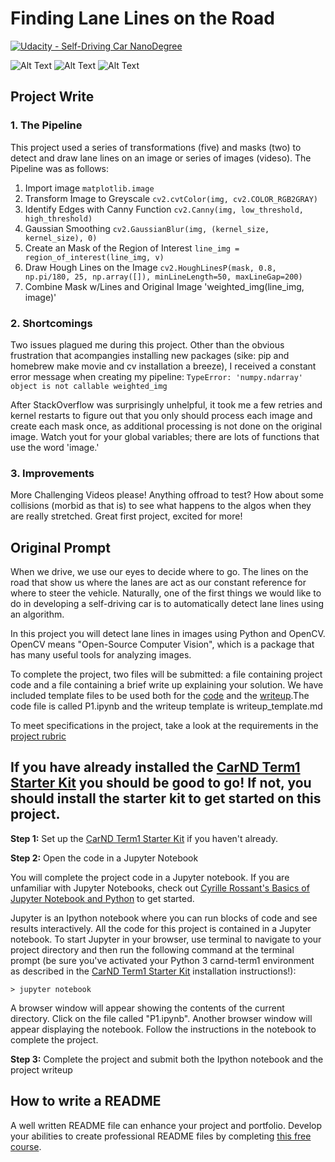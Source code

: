 # **Finding Lane Lines on the Road** 
[![Udacity - Self-Driving Car NanoDegree](https://s3.amazonaws.com/udacity-sdc/github/shield-carnd.svg)](http://www.udacity.com/drive)

![Alt Text](https://github.com/whs2k/findingLaneLines/blob/master/test_videos/Solid_Yellow_Left.gif?raw=true)
![Alt Text](https://github.com/whs2k/findingLaneLines/blob/master/test_videos/Solid_Yellow_Left_Original.gif?raw=true)
![Alt Text](https://media.giphy.com/media/vFKqnCdLPNOKc/giphy.gif)


Project Write
---

### 1. The Pipeline
This project used a series of transformations (five) and masks (two) to detect and draw lane lines on an image or series of images (videso). The Pipeline was as follows:
  1. Import image `matplotlib.image`
  2. Transform Image to Greyscale `cv2.cvtColor(img, cv2.COLOR_RGB2GRAY)`
  3. Identify Edges with Canny Function `cv2.Canny(img, low_threshold, high_threshold)`
  4. Gaussian Smoothing `cv2.GaussianBlur(img, (kernel_size, kernel_size), 0)`
  5. Create an Mask of the Region of Interest `line_img = region_of_interest(line_img, v)`
  6. Draw Hough Lines on the Image 
      `cv2.HoughLinesP(mask, 0.8, np.pi/180, 25, np.array([]), minLineLength=50, maxLineGap=200)`
  7. Combine Mask w/Lines and Original Image 'weighted_img(line_img, image)'

### 2. Shortcomings
Two issues plagued me during this project. Other than the obvious frustration that acompangies installing new packages (sike: pip and homebrew make movie and cv installation a breeze), I received a constant error message when creating my pipeline: `TypeError: 'numpy.ndarray' object is not callable weighted_img`

After StackOverflow was surprisingly unhelpful, it took me a few retries and kernel restarts to figure out that you only should process each image and create each mask once, as additional processing is not done on the original image. Watch yout for your global variables; there are lots of functions that use the word 'image.'

### 3. Improvements
More Challenging Videos please! Anything offroad to test? How about some collisions (morbid as that is) to see what happens to the algos when they are really stretched. Great first project, excited for more!


Original Prompt
---

When we drive, we use our eyes to decide where to go.  The lines on the road that show us where the lanes are act as our constant reference for where to steer the vehicle.  Naturally, one of the first things we would like to do in developing a self-driving car is to automatically detect lane lines using an algorithm.

In this project you will detect lane lines in images using Python and OpenCV.  OpenCV means "Open-Source Computer Vision", which is a package that has many useful tools for analyzing images.  

To complete the project, two files will be submitted: a file containing project code and a file containing a brief write up explaining your solution. We have included template files to be used both for the [code](https://github.com/udacity/CarND-LaneLines-P1/blob/master/P1.ipynb) and the [writeup](https://github.com/udacity/CarND-LaneLines-P1/blob/master/writeup_template.md).The code file is called P1.ipynb and the writeup template is writeup_template.md 

To meet specifications in the project, take a look at the requirements in the [project rubric](https://review.udacity.com/#!/rubrics/322/view)

## If you have already installed the [CarND Term1 Starter Kit](https://github.com/udacity/CarND-Term1-Starter-Kit/blob/master/README.md) you should be good to go!   If not, you should install the starter kit to get started on this project. ##

**Step 1:** Set up the [CarND Term1 Starter Kit](https://classroom.udacity.com/nanodegrees/nd013/parts/fbf77062-5703-404e-b60c-95b78b2f3f9e/modules/83ec35ee-1e02-48a5-bdb7-d244bd47c2dc/lessons/8c82408b-a217-4d09-b81d-1bda4c6380ef/concepts/4f1870e0-3849-43e4-b670-12e6f2d4b7a7) if you haven't already.

**Step 2:** Open the code in a Jupyter Notebook

You will complete the project code in a Jupyter notebook.  If you are unfamiliar with Jupyter Notebooks, check out <A HREF="https://www.packtpub.com/books/content/basics-jupyter-notebook-and-python" target="_blank">Cyrille Rossant's Basics of Jupyter Notebook and Python</A> to get started.

Jupyter is an Ipython notebook where you can run blocks of code and see results interactively.  All the code for this project is contained in a Jupyter notebook. To start Jupyter in your browser, use terminal to navigate to your project directory and then run the following command at the terminal prompt (be sure you've activated your Python 3 carnd-term1 environment as described in the [CarND Term1 Starter Kit](https://github.com/udacity/CarND-Term1-Starter-Kit/blob/master/README.md) installation instructions!):

`> jupyter notebook`

A browser window will appear showing the contents of the current directory.  Click on the file called "P1.ipynb".  Another browser window will appear displaying the notebook.  Follow the instructions in the notebook to complete the project.  

**Step 3:** Complete the project and submit both the Ipython notebook and the project writeup

## How to write a README
A well written README file can enhance your project and portfolio.  Develop your abilities to create professional README files by completing [this free course](https://www.udacity.com/course/writing-readmes--ud777).

